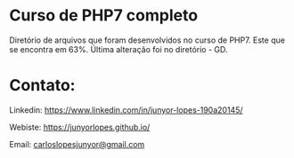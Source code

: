 # Curso de PHP7 completo

Diretório de arquivos que foram desenvolvidos no curso de PHP7. Este que se encontra em 63%.
Última alteração foi no diretório - GD.

# Contato:

Linkedin: https://www.linkedin.com/in/junyor-lopes-190a20145/

Webiste: https://junyorlopes.github.io/

Email: carloslopesjunyor@gmail.com
